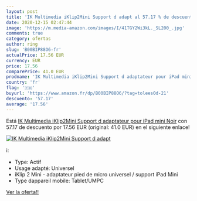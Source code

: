 ```yaml
---
layout: post
title: 'IK Multimedia iKlip2Mini Support d adapt al 57.17 % de descuento'
date: 2020-12-15 02:47:44
image: 'https://m.media-amazon.com/images/I/41TGY2Wi3kL._SL200_.jpg'
comments: true
category: ofertas
author: ring
slug: 'B00BIP88O6-fr'
actualPrice: 17.56 EUR
currency: EUR
price: 17.56
comparePrice: 41.0 EUR
prodname: 'IK Multimedia iKlip2Mini Support d adaptateur pour iPad mini Noir'
country: 'fr'
flag: '🇫🇷'
buyurl: 'https://www.amazon.fr/dp/B00BIP88O6/?tag=tolees0d-21'
descuento: '57.17'
average: '17.56'
---
```


Está [IK Multimedia iKlip2Mini Support d adaptateur pour iPad mini Noir](https://www.amazon.fr/dp/B00BIP88O6/?tag=tolees0d-21) con 57.17 de descuento por 17.56 EUR (original: 41.0 EUR) en el siguiente enlace!

[![IK Multimedia iKlip2Mini Support d adapt](https://m.media-amazon.com/images/I/41TGY2Wi3kL._SL200_.jpg)](https://www.amazon.fr/dp/B00BIP88O6/?tag=tolees0d-21)

ℹ️:

- Type: Actif
- Usage adapté: Universel
- iKlip 2 Mini - adaptateur pied de micro universel / support iPad Mini
- Type dappareil mobile: Tablet/UMPC

[Ver la oferta!!](https://www.amazon.fr/dp/B00BIP88O6/?tag=tolees0d-21)
